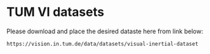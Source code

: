 # TUM VI datasets

Please download and place the desired dataste here from link below:

``` https://vision.in.tum.de/data/datasets/visual-inertial-dataset ``` 
